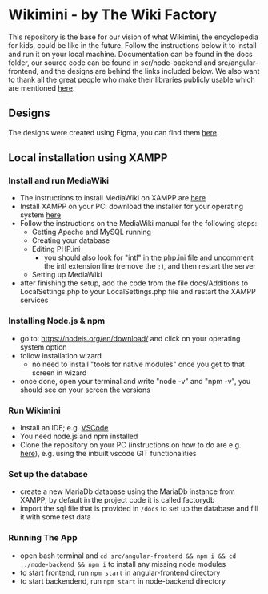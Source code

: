 # Wikimini - by The Wiki Factory
This repository is the base for our vision of what Wikimini, the encyclopedia for kids, could be like in the future. Follow the instructions below it to install and run it on your local machine. Documentation can be found in the docs folder, our source code can be found in scr/node-backend and src/angular-frontend, and the designs are behind the links included below. We also want to thank all the great people who make their libraries publicly usable which are mentioned [here](https://github.com/WomenPlusPlus/deploy-impact-22-wikimini-b/blob/fc41254ce5760e2c2f5537097950e46167efcede/docs/third-parties.md).

## Designs
The designs were created using Figma, you can find them [here](https://www.figma.com/file/GyaAuxiHncjTtKnC7duPUv/Wikimini?node-id=498%3A1589&t=2wMIdq0J9amxzalS-1).

## Local installation using XAMPP

### Install and run MediaWiki

- The instructions to install MediaWiki on XAMPP are [here](https://www.mediawiki.org/wiki/Manual:Installing_MediaWiki_on_XAMPP)
- Install XAMPP on your PC: download the installer for your operating system [here](https://www.apachefriends.org/index.html)
- Follow the instructions on the MediaWiki manual for the following steps:
    - Getting Apache and MySQL running
    - Creating your database
    - Editing PHP.ini
       - you should also look for "intl" in the php.ini file and uncomment the intl extension line (remove the `;`), and then restart the server
    - Setting up MediaWiki
- after finishing the setup, add the code from the file docs/Additions to LocalSettings.php to your LocalSettings.php file and restart the XAMPP services

### Installing Node.js & npm
- go to: https://nodejs.org/en/download/ and click on your operating system option
- follow installation wizard
  * no need to install "tools for native modules" once you get to that screen in wizard
- once done, open your terminal and write "node -v" and "npm -v", you should see on your screen the versions
    
### Run Wikimini

- Install an IDE; e.g. [VSCode](https://code.visualstudio.com/)
- You need node.js and npm installed
- Clone the repository on your PC (instructions on how to do are e.g. [here](https://docs.github.com/en/get-started/getting-started-with-git/about-remote-repositories#cloning-with-ssh-urls)), e.g. using the inbuilt vscode GIT functionalities

### Set up the database
- create a new MariaDb database using the MariaDb instance from XAMPP, by default in the project code it is called factorydb
- import the sql file that is provided in `/docs` to set up the database and fill it with some test data

### Running The App
- open bash terminal and `cd src/angular-frontend && npm i && cd ../node-backend && npm i` to install any missing node modules
- to start frontend, run `npm start` in angular-frontend directory
- to start backendend, run `npm start` in node-backend directory
